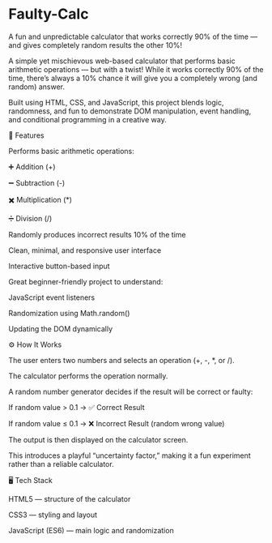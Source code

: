 # Faulty-Calc
A fun and unpredictable calculator that works correctly 90% of the time — and gives completely random results the other 10%!

A simple yet mischievous web-based calculator that performs basic arithmetic operations — but with a twist!
While it works correctly 90% of the time, there’s always a 10% chance it will give you a completely wrong (and random) answer.

Built using HTML, CSS, and JavaScript, this project blends logic, randomness, and fun to demonstrate DOM manipulation, event handling, and conditional programming in a creative way.

🔧 Features

Performs basic arithmetic operations:

➕ Addition (+)

➖ Subtraction (-)

✖️ Multiplication (*)

➗ Division (/)

Randomly produces incorrect results 10% of the time

Clean, minimal, and responsive user interface

Interactive button-based input

Great beginner-friendly project to understand:

JavaScript event listeners

Randomization using Math.random()

Updating the DOM dynamically

⚙️ How It Works

The user enters two numbers and selects an operation (+, -, *, or /).

The calculator performs the operation normally.

A random number generator decides if the result will be correct or faulty:

If random value > 0.1 → ✅ Correct Result

If random value ≤ 0.1 → ❌ Incorrect Result (random wrong value)

The output is then displayed on the calculator screen.

This introduces a playful “uncertainty factor,” making it a fun experiment rather than a reliable calculator.

🖥️ Tech Stack

HTML5 — structure of the calculator

CSS3 — styling and layout

JavaScript (ES6) — main logic and randomization
